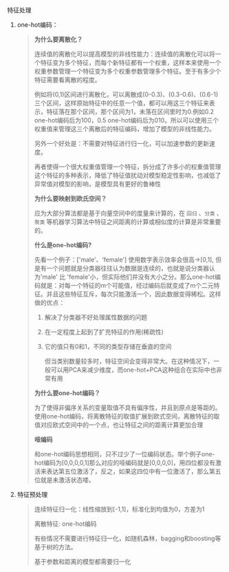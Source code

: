 特征处理

1. one-hot编码：

   > **为什么要离散化？**
   >
   > 连续值的离散化可以提高模型的非线性能力：连续值的离散化可以将一个特征变为多个特征，而每个新特征都有一个权重，这样本来使用一个权重参数管理一个特征变为多个权重参数管理多个特征。至于有多少个特征需要看离散的程度。
   >
   > 例如将(0,1)区间进行离散化，可以离散成(0-0.3)、(0.3-0.6)、(0.6-1)三个区间，这样原始特征中的任意一个值，都可以用这三个特征来表示，特征落在那个区间，那个区间为1，未落在区间里时为0.例如0.2 one-hot编码后为100，0.5 one-hot编码后为010。所以可以使用三个权重值来管理这三个离散后的特征编码，增加了模型的非线性能力。
   >
   > 另外一个好处是：不需要对特征进行归一化，可以加速参数的更新速度。
   >
   > 再者使得一个很大权重值管理一个特征，拆分成了许多小的权重值管理这个特征的多种表示，降低了特征值扰动对模型稳定性影响，也减低了异常值对模型的影响，是模型具有更好的鲁棒性
   >
   > **为什么要映射到欧氏空间？**
   >
   > 应为大部分算法都是基于向量空间中的度量来计算的，在 `回归` 、`分类` 、`聚类` 等机器学习算法中特征之间距离的计算或相似度的计算是非常重要的。
   >
   > **什么是one-hot编码?**
   >
   > 先看一个例子：['male'、‘female'] 使用数字表示效率会很高->[0,1], 但是有一个问题就是分类器往往认为数据是连续的，也就是说分类器认为'male' 比 'female'小，但实际他们并没有大小之分。那么one-hot编码就是：对每一个特征的m个可能值，经过编码后就变成了m个二元特征。并且这些特征互斥，每次只能激活一个，因此数据变得稀松。这样做的优点：
   >
   > 1. 解决了分类器不好处理属性数据的问题
   >
   > 2. 在一定程度上起到了扩充特征的作用(稀疏性)
   >
   > 3. 它的值只有0和1，不同的类型存储在垂直的空间
   >
   >    但当类别数量较多时，特征空间会变得非常大。在这种情况下，一般可以用PCA来减少维度，而one-hot+PCA这种组合在实际中也非常有用
   >
   > **为什么要one-hot编码？**
   >
   >  为了使得非偏序关系的变量取值不具有偏序性，并且到原点是等距的。使用one-hot编码，将离散特征的取值扩展到欧式空间，离散特征的取值对应欧式空间中的一个点，也让特征之间的距离计算更加合理
   >
   > **哑编码**
   >
   > 和one-hot编码思想相同，只不过少了一位编码状态。举个例子one-hot编码为[0,0,0,0,1]那么对应的哑编码就是[0,0,0,0]，用四位都没有激活来表达第五位激活了，反之，如果这四位中有一位激活了，那么第五位就是未激活状态喽。

2. 特征预处理

   > 连续特征归一化：线性缩放到[-1,1]，标准化到均值为0，方差为1
   >
   > 离散特征: one-hot编码
   >
   > 有些情况不需要进行特征归一化，如随机森林，bagging和boosting等基于树的方法。
   >
   > 基于参数和距离的模型都需要归一化